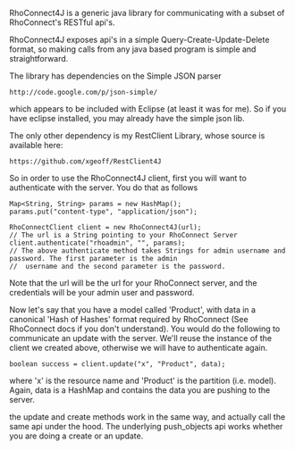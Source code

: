RhoConnect4J is a generic java library for communicating with a subset of RhoConnect's RESTful api's.

RhoConnect4J exposes api's in a simple Query-Create-Update-Delete format, so making calls from any java based program is simple and straightforward.

The library has dependencies on the Simple JSON parser

    http://code.google.com/p/json-simple/

which appears to be included with Eclipse (at least it was for me).  So if you have eclipse installed, you may already have the simple json lib.

The only other dependency is my RestClient Library, whose source is available here:

    https://github.com/xgeoff/RestClient4J

So in order to use the RhoConnect4J client, first you will want to authenticate with the server. You do that as follows
    
    Map<String, String> params = new HashMap();
    params.put("content-type", "application/json");

    RhoConnectClient client = new RhoConnect4J(url);
    // The url is a String pointing to your RhoConnect Server
    client.authenticate("rhoadmin", "", params);
    // The above authenticate method takes Strings for admin username and password. The first parameter is the admin
    //  username and the second parameter is the password.

Note that the url will be the url for your RhoConnect server, and the credentials will be your admin user and password.

Now let's say that you have a model called 'Product', with data in a canonical 'Hash of Hashes' format required by RhoConnect (See RhoConnect docs if you don't understand).  You would do the following to communicate an update with the server. We'll reuse the instance of the client we created above, otherwise we will have to authenticate again.

    boolean success = client.update("x", "Product", data);

where 'x' is the resource name and 'Product' is the partition (i.e. model).  Again, data is a HashMap and contains the data you are pushing to the server.

the update and create methods work in the same way, and actually call the same api under the hood.  The underlying push_objects api works whether you are doing a create or an update.


    
